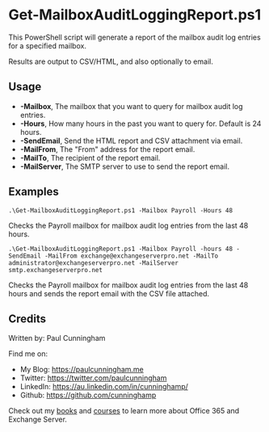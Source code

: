 # Get-MailboxAuditLoggingReport.ps1

This PowerShell script will generate a report of the mailbox audit log entries
for a specified mailbox.

Results are output to CSV/HTML, and also optionally to email.

## Usage

- **-Mailbox**, The mailbox that you want to query for mailbox audit log entries.
- **-Hours**, How many hours in the past you want to query for. Default is 24 hours.
- **-SendEmail**, Send the HTML report and CSV attachment via email.
- **-MailFrom**, The "From" address for the report email.
- **-MailTo**, The recipient of the report email.
- **-MailServer**, The SMTP server to use to send the report email.

## Examples
```
.\Get-MailboxAuditLoggingReport.ps1 -Mailbox Payroll -Hours 48
```

Checks the Payroll mailbox for mailbox audit log entries from the last 48 hours.

```
.\Get-MailboxAuditLoggingReport.ps1 -Mailbox Payroll -hours 48 -SendEmail -MailFrom exchange@exchangeserverpro.net -MailTo administrator@exchangeserverpro.net -MailServer smtp.exchangeserverpro.net
```

Checks the Payroll mailbox for mailbox audit log entries from the last 48 hours and sends the report email with the CSV file attached.

## Credits
Written by: Paul Cunningham

Find me on:

* My Blog:	https://paulcunningham.me
* Twitter:	https://twitter.com/paulcunningham
* LinkedIn:	https://au.linkedin.com/in/cunninghamp/
* Github:	https://github.com/cunninghamp

Check out my [books](https://paulcunningham.me/books/) and [courses](https://paulcunningham.me/training/) to learn more about Office 365 and Exchange Server.
